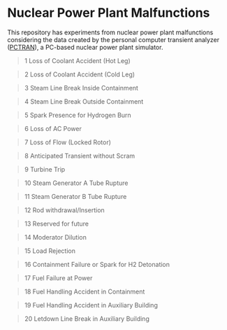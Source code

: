 # Nuclear Power Plant Malfunctions

This repository has experiments from nuclear power plant malfunctions considering the data created by the personal computer transient analyzer ([PCTRAN](http://www.microsimtech.com/pctran)), a PC-based nuclear power plant simulator.
 

> 1 Loss of Coolant Accident (Hot Leg)

> 2 Loss of Coolant Accident (Cold Leg)

> 3 Steam Line Break Inside Containment

> 4 Steam Line Break Outside Containment

> 5 Spark Presence for Hydrogen Burn

> 6 Loss of AC Power

> 7 Loss of Flow (Locked Rotor)

> 8 Anticipated Transient without Scram

> 9 Turbine Trip

> 10 Steam Generator A Tube Rupture

> 11 Steam Generator B Tube Rupture

> 12 Rod withdrawal/Insertion

> 13 Reserved for future

> 14 Moderator Dilution

> 15 Load Rejection

> 16 Containment Failure or Spark for H2 Detonation

> 17 Fuel Failure at Power

> 18 Fuel Handling Accident in Containment

> 19 Fuel Handling Accident in Auxiliary Building

> 20 Letdown Line Break in Auxiliary Building
